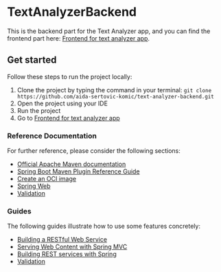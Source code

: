 # TextAnalyzerBackend

This is the backend part for the Text Analyzer app, and you can find the frontend part here: [Frontend for text analyzer app](https://github.com/aida-sertovic-komic/text-analyzer-frontend.git).

## Get started

Follow these steps to run the project locally:

1. Clone the project by typing the command in your terminal: `git clone https://github.com/aida-sertovic-komic/text-analyzer-backend.git`
2. Open the project using your  IDE
3. Run the project
4. Go to [Frontend for text analyzer app](https://github.com/aida-sertovic-komic/text-analyzer-frontend)

### Reference Documentation
For further reference, please consider the following sections:

* [Official Apache Maven documentation](https://maven.apache.org/guides/index.html)
* [Spring Boot Maven Plugin Reference Guide](https://docs.spring.io/spring-boot/docs/3.1.2/maven-plugin/reference/html/)
* [Create an OCI image](https://docs.spring.io/spring-boot/docs/3.1.2/maven-plugin/reference/html/#build-image)
* [Spring Web](https://docs.spring.io/spring-boot/docs/3.1.2/reference/htmlsingle/index.html#web)
* [Validation](https://docs.spring.io/spring-boot/docs/3.1.2/reference/htmlsingle/index.html#io.validation)

### Guides
The following guides illustrate how to use some features concretely:

* [Building a RESTful Web Service](https://spring.io/guides/gs/rest-service/)
* [Serving Web Content with Spring MVC](https://spring.io/guides/gs/serving-web-content/)
* [Building REST services with Spring](https://spring.io/guides/tutorials/rest/)
* [Validation](https://spring.io/guides/gs/validating-form-input/)


